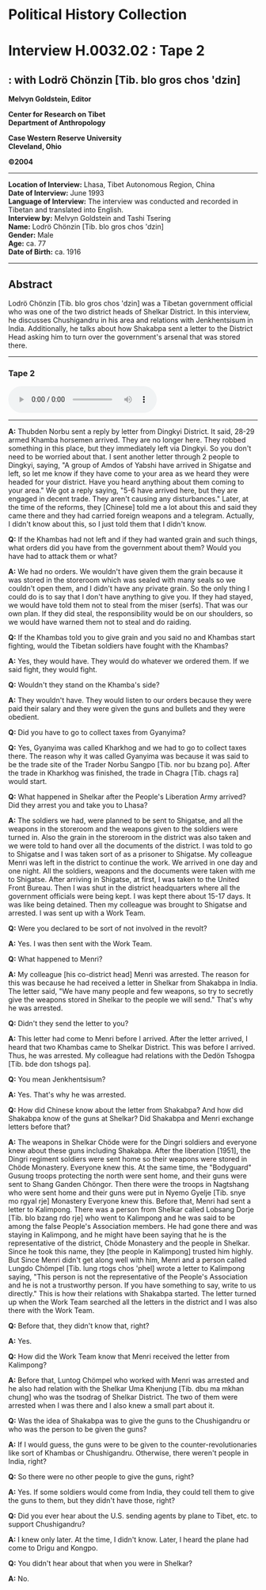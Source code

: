 # Political History Collection  
# Interview H.0032.02 : Tape 2  
##  : with Lodrö Chönzin [Tib. blo gros chos 'dzin]  


**Melvyn Goldstein, Editor**  

**Center for Research on Tibet**  
**Department of Anthropology**  

**Case Western Reserve University**  
**Cleveland, Ohio**  

**©2004**  

---  
**Location of Interview:** Lhasa, Tibet Autonomous Region, China  
**Date of Interview:** June 1993  
**Language of Interview:** The interview was conducted and recorded in Tibetan and translated into English.  
**Interview by:** Melvyn Goldstein and Tashi Tsering  
**Name:** Lodrö Chönzin [Tib. blo gros chos 'dzin]  
**Gender:** Male  
**Age:** ca. 77  
**Date of Birth:** ca. 1916  
  
---  
## Abstract  

 Lodrö Chönzin [Tib. blo gros chos 'dzin] was a Tibetan government official who was one of the two district heads of Shelkar District. In this interview, he discusses Chushigandru in his area and relations with Jenkhentsisum in India. Additionally, he talks about how Shakabpa sent a letter to the District Head asking him to turn over the government's arsenal that was stored there.
  
---
### Tape 2  

<audio controls>
<source src="https://tile.loc.gov/storage-services/service/asian/asiantoha/H_0032_02/H_0032_02.mp3" type="audio/mp3">
Your browser does not support the audio element.
</audio>  

---

**A:**  Thubden Norbu sent a reply by letter from Dingkyi District. It said, 28-29 armed Khamba horsemen arrived. They are no longer here. They robbed something in this place, but they immediately left via Dingkyi. So you don't need to be worried about that. I sent another letter through 2 people to Dingkyi, saying, "A group of Amdos of Yabshi have arrived in Shigatse and left, so let me know if they have come to your area as we heard they were headed for your district. Have you heard anything about them coming to your area." We got a reply saying, "5-6 have arrived here, but they are engaged in decent trade. They aren't causing any disturbances." Later, at the time of the reforms, they [Chinese] told me a lot about this and said they came there and they had carried foreign weapons and a telegram. Actually, I didn't know about this, so I just told them that I didn't know.   

**Q:**  If the Khambas had not left and if they had wanted grain and such things, what orders did you have from the government about them? Would you have had to attack them or what?   

**A:**  We had no orders. We wouldn't have given them the grain because it was stored in the storeroom which was sealed with many seals so we couldn't open them, and I didn't have any private grain. So the only thing I could do is to say that I don't have anything to give you. If they had stayed, we would have told them not to steal from the miser (serfs). That was our own plan. If they did steal, the responsibility would be on our shoulders, so we would have warned them not to steal and do raiding.   

**Q:**  If the Khambas told you to give grain and you said no and Khambas start fighting, would the Tibetan soldiers have fought with the Khambas?   

**A:**  Yes, they would have. They would do whatever we ordered them. If we said fight, they would fight.   

**Q:**  Wouldn't they stand on the Khamba's side?   

**A:**  They wouldn't have. They would listen to our orders because they were paid their salary and they were given the guns and bullets and they were obedient.   

**Q:**  Did you have to go to collect taxes from Gyanyima?   

**Q:**  Yes, Gyanyima was called Kharkhog and we had to go to collect taxes there. The reason why it was called Gyanyima was because it was said to be the trade site of the Trader Norbu Sangpo [Tib. nor bu bzang po]. After the trade in Kharkhog was finished, the trade in Chagra [Tib. chags ra] would start.   

**Q:**  What happened in Shelkar after the People's Liberation Army arrived? Did they arrest you and take you to Lhasa?   

**A:**  The soldiers we had, were planned to be sent to Shigatse, and all the weapons in the storeroom and the weapons given to the soldiers were turned in. Also the grain in the storeroom in the district was also taken and we were told to hand over all the documents of the district. I was told to go to Shigatse and I was taken sort of as a prisoner to Shigatse. My colleague Menri was left in the district to continue the work. We arrived in one day and one night. All the soldiers, weapons and the documents were taken with me to Shigatse. After arriving in Shigatse, at first, I was taken to the United Front Bureau. Then I was shut in the district headquarters where all the government officials were being kept. I was kept there about 15-17 days. It was like being detained. Then my colleague was brought to Shigatse and arrested. I was sent up with a Work Team.   

**Q:**  Were you declared to be sort of not involved in the revolt?   

**A:**  Yes. I was then sent with the Work Team.   

**Q:**  What happened to Menri?   

**A:**  My colleague [his co-district head] Menri was arrested. The reason for this was because he had received a letter in Shelkar from Shakabpa in India. The letter said, "We have many people and few weapons, so try to secretly give the weapons stored in Shelkar to the people we will send." That's why he was arrested.   

**Q:**  Didn't they send the letter to you?   

**A:**  This letter had come to Menri before I arrived. After the letter arrived, I heard that two Khambas came to Shelkar District. This was before I arrived. Thus, he was arrested. My colleague had relations with the Dedön Tshogpa [Tib. bde don tshogs pa].   

**Q:**  You mean Jenkhentsisum?   

**A:**  Yes. That's why he was arrested.   

**Q:**  How did Chinese know about the letter from Shakabpa? And how did Shakabpa know of the guns at Shelkar? Did Shakabpa and Menri exchange letters before that?   

**A:**  The weapons in Shelkar Chöde were for the Dingri soldiers and everyone knew about these guns including Shakabpa. After the liberation [1951], the Dingri regiment soldiers were sent home so their weapons were stored in Chöde Monastery. Everyone knew this. At the same time, the "Bodyguard" Gusung troops protecting the north were sent home, and their guns were sent to Shang Ganden Chöngor. Then there were the troops in Nagtshang who were sent home and their guns were put in Nyemo Gyelje [Tib. snye mo rgyal rje] Monastery Everyone knew this. Before that, Menri had sent a letter to Kalimpong. There was a person from Shelkar called Lobsang Dorje [Tib. blo bzang rdo rje] who went to Kalimpong and he was said to be among the false People's Association members. He had gone there and was staying in Kalimpong, and he might have been saying that he is the representative of the district, Chöde Monastery and the people in Shelkar. Since he took this name, they [the people in Kalimpong] trusted him highly. But Since Menri didn't get along well with him, Menri and a person called Lungdo Chömpel [Tib. lung rtogs chos 'phel] wrote a letter to Kalimpong saying, "This person is not the representative of the People's Association and he is not a trustworthy person. If you have something to say, write to us directly." This is how their relations with Shakabpa started. The letter turned up when the Work Team searched all the letters in the district and I was also there with the Work Team.   

**Q:**  Before that, they didn't know that, right?   

**A:**  Yes.   

**Q:**  How did the Work Team know that Menri received the letter from Kalimpong?   

**A:**  Before that, Luntog Chömpel who worked with Menri was arrested and he also had relation with the Shelkar Uma Khenjung [Tib. dbu ma mkhan chung] who was the tsodrag of Shelkar District. The two of them were arrested when I was there and I also knew a small part about it.   

**Q:**  Was the idea of Shakabpa was to give the guns to the Chushigandru or who was the person to be given the guns?   

**A:**  If I would guess, the guns were to be given to the counter-revolutionaries like sort of Khambas or Chushigandru. Otherwise, there weren't people in India, right?   

**Q:**  So there were no other people to give the guns, right?   

**A:**  Yes. If some soldiers would come from India, they could tell them to give the guns to them, but they didn't have those, right?   

**Q:**  Did you ever hear about the U.S. sending agents by plane to Tibet, etc. to support Chushigandru?   

**A:**  I knew only later. At the time, I didn't know. Later, I heard the plane had come to Drigu and Kongpo.   

**Q:**  You didn't hear about that when you were in Shelkar?   

**A:**  No.   

